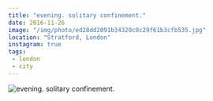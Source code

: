 ```yaml
---
title: "evening. solitary confinement."
date: 2016-11-26
image: "/img/photo/ed28dd2091b34320c0c29f61b3cfb535.jpg"
location: "Stratford, London"
instagram: true
tags:
 - london
 - city
---
```


![evening. solitary confinement.](/img/photo/ed28dd2091b34320c0c29f61b3cfb535.jpg)

